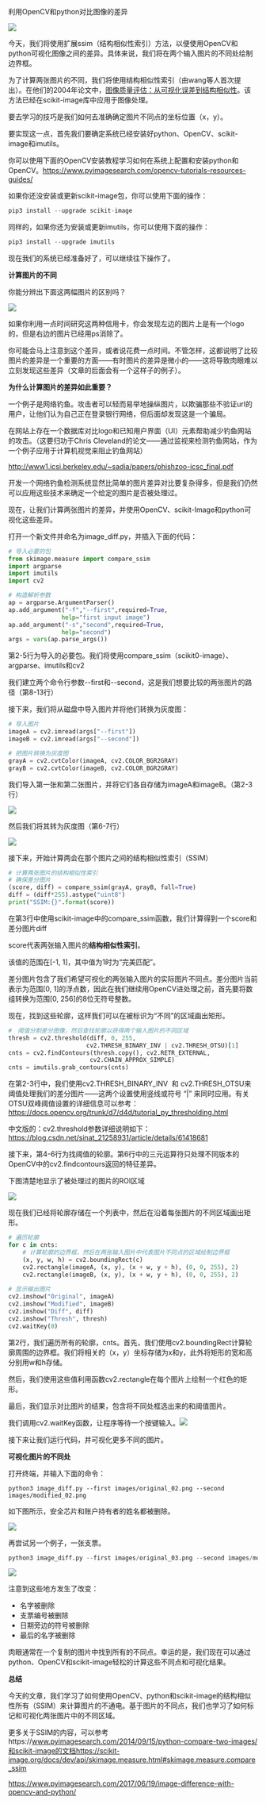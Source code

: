 利用OpenCV和python对比图像的差异

![](image_difference_output_02.jpg)

今天，我们将使用扩展ssim（结构相似性索引）方法，以便使用OpenCV和python可视化图像之间的差异。具体来说，我们将在两个输入图片的不同处绘制边界框。

为了计算两张图片的不同，我们将使用结构相似性索引（由wang等人首次提出）。在他们的2004年论文中，[图像质量评估：从可视化误差到结构相似性](https://ece.uwaterloo.ca/~z70wang/publications/ssim.pdf)。该方法已经在scikit-image库中应用于图像处理。

要去学习的技巧是我们如何去准确确定图片不同点的坐标位置（x，y）。

要实现这一点，首先我们要确定系统已经安装好python、OpenCV、scikit-image和imutils。

你可以使用下面的OpenCV安装教程学习如何在系统上配置和安装python和OpenCV。https://www.pyimagesearch.com/opencv-tutorials-resources-guides/

如果你还没安装或更新scikit-image包，你可以使用下面的操作：

```python
pip3 install --upgrade scikit-image
```

同样的，如果你还为安装或更新imutils，你可以使用下面的操作：

```python
pip3 install --upgrade imutils
```

现在我们的系统已经准备好了，可以继续往下操作了。

**计算图片的不同**

你能分辨出下面这两幅图片的区别吗？

![](image_difference_input.jpg)

如果你利用一点时间研究这两种信用卡，你会发现左边的图片上是有一个logo的，但是右边的图片已经用ps消除了。

你可能会马上注意到这个差异，或者说花费一点时间。不管怎样，这都说明了比较图片的差异是一个重要的方面——有时图片的差异是微小的——这将导致肉眼难以立刻发现这些差异（文章的后面会有一个这样子的例子）。

**为什么计算图片的差异如此重要？**

一个例子是网络钓鱼。攻击者可以轻而易举地操纵图片，以欺骗那些不验证url的用户，让他们认为自己正在登录银行网络，但后面却发现这是一个骗局。

在网站上存在一个数据库对比logo和已知用户界面（UI）元素帮助减少钓鱼网站的攻击。（这要归功于Chris Cleveland的论文——通过监视来检测钓鱼网站，作为一个例子应用于计算机视觉来阻止钓鱼网站）

http://www1.icsi.berkeley.edu/~sadia/papers/phishzoo-icsc_final.pdf

开发一个网络钓鱼检测系统显然比简单的图片差异对比要复杂得多，但是我们仍然可以应用这些技术来确定一个给定的图片是否被处理过。

现在，让我们计算两张图片的差异，并使用OpenCV、scikit-Image和python可视化这些差异。

打开一个新文件并命名为image_diff.py，并插入下面的代码：

```python
# 导入必要的包
from skimage.measure import compare_ssim
import argparse
import imutils
import cv2

# 构造解析参数
ap = argparse.ArgumentParser()
ap.add_argument("-f","--first",required=True,
               help="first input image")
ap.add_argument("-s","second",required=True,
               help="second")
args = vars(ap.parse_args())
```

第2-5行为导入的必要包。我们将使用compare_ssim（scikit0-image）、argparse、imutils和cv2

我们建立两个命令行参数--first和--second，这是我们想要比较的两张图片的路径（第8-13行）

接下来，我们将从磁盘中导入图片并将他们转换为灰度图：

```python
# 导入图片
imageA = cv2.imread(args["--first"])
imageB = cv2.imread(args["--second"])

# 把图片转换为灰度图
grayA = cv2.cvtColor(imageA, cv2.COLOR_BGR2GRAY)
grayB = cv2.cvtColor(imageB, cv2.COLOR_BGR2GRAY)
```

我们导入第一张和第二张图片，并将它们各自存储为imageA和imageB。（第2-3行）

<img src="image_difference_input (1).jpg" >

然后我们将其转为灰度图（第6-7行）

<img src="image_difference_grayscale.jpg">

接下来，开始计算两会在那个图片之间的结构相似性索引（SSIM）

```python
# 计算两张图片的结构相似性索引
# 确保差分图片
(score, diff) = compare_ssim(grayA, grayB, full=True)
diff = (diff*255).astype("uint8")
print("SSIM:{}".format(score))
```

在第3行中使用scikit-image中的compare_ssim函数，我们计算得到一个score和差分图片diff

score代表两张输入图片的**结构相似性索引**。

该值的范围在[-1, 1]，其中值为1时为“完美匹配”。

差分图片包含了我们希望可视化的两张输入图片的实际图片不同点。差分图片当前表示为范围[0, 1]的浮点数，因此在我们继续用OpenCV进处理之前，首先要将数组转换为范围[0, 256]的8位无符号整数。

现在，找到这些轮廓，这样我们可以在被标识为“不同”的区域画出矩形。

```python
#　阈值分割差分图像，然后查找轮廓以获得两个输入图片的不同区域
thresh = cv2.threshold(diff, 0, 255,
                      cv2.THRESH_BINARY_INV | cv2.THRESH_OTSU)[1]
cnts = cv2.findContours(thresh.copy(), cv2.RETR_EXTERNAL, 
                       cv2.CHAIN_APPROX_SIMPLE)
cnts = imutils.grab_contours(cnts)
```



在第2-3行中，我们使用cv2.THRESH_BINARY_INV  和 cv2.THRESH_OTSU来阈值处理我们的差分图片——这两个设置使用竖线或符号 “|” 来同时应用。有关OTSU双峰阈值设置的详细信息可以参考：https://docs.opencv.org/trunk/d7/d4d/tutorial_py_thresholding.html

中文版的：cv2.threshold参数详细说明如下：https://blog.csdn.net/sinat_21258931/article/details/61418681

接下来，第4-6行为找阈值的轮廓。第6行中的三元运算符只处理不同版本的OpenCV中的cv2.findcontours返回的特征差异。

下图清楚地显示了被处理过的图片的ROI区域

<img src="image_difference_thresh.jpg">

现在我们已经将轮廓存储在一个列表中，然后在沿着每张图片的不同区域画出矩形。

```python
# 遍历轮廓
for c in cnts:
	# 计算轮廓的边界框，然后在两张输入图片中代表图片不同点的区域绘制边界框
	(x, y, w, h) = cv2.boundingRect(c)
	cv2.rectangle(imageA, (x, y), (x + w, y + h), (0, 0, 255), 2)
	cv2.rectangle(imageB, (x, y), (x + w, y + h), (0, 0, 255), 2)
 
# 显示输出图片
cv2.imshow("Original", imageA)
cv2.imshow("Modified", imageB)
cv2.imshow("Diff", diff)
cv2.imshow("Thresh", thresh)
cv2.waitKey(0)
```

第2行，我们遍历所有的轮廓，cnts。首先，我们使用cv2.boundingRect计算轮廓周围的边界框。我们将相关的（x，y）坐标存储为x和y，此外将矩形的宽和高分别用w和h存储。

然后，我们使用这些值利用函数cv2.rectangle在每个图片上绘制一个红色的矩形。

最后，我们显示对比图片的结果，包含将不同处框选出来的和阈值图片。

我们调用cv2.waitKey函数，让程序等待一个按键输入。<img src="image_difference_output_01.jpg">

接下来让我们运行代码，并可视化更多不同的图片。

**可视化图片的不同处**

打开终端，并输入下面的命令：

```
python3 image_diff.py --first images/original_02.png --second images/modified_02.png
```

如下图所示，安全芯片和账户持有者的姓名都被删除。

<img src="image_difference_output_02 (1).jpg">

再尝试另一个例子，一张支票。

```python
python3 image_diff.py --first images/original_03.png --second images/modified_03.png
```

<img src="image_difference_output_03.jpg">

注意到这些地方发生了改变：

- 名字被删除
- 支票编号被删除
- 日期旁边的符号被删除
- 最后的名字被删除

肉眼通常在一个复制的图片中找到所有的不同点。幸运的是，我们现在可以通过python、OpenCV和scikit-image轻松的计算这些不同点和可视化结果。

**总结**

今天的文章，我们学习了如何使用OpenCV、python和scikit-image的结构相似性所有（SSIM）来计算图片的不通电。基于图片的不同点，我们也学习了如何标记和可视化两张图片中的不同区域。

更多关于SSIM的内容，可以参考https://www.pyimagesearch.com/2014/09/15/python-compare-two-images/和scikit-image的文档https://scikit-image.org/docs/dev/api/skimage.measure.html#skimage.measure.compare_ssim

https://www.pyimagesearch.com/2017/06/19/image-difference-with-opencv-and-python/